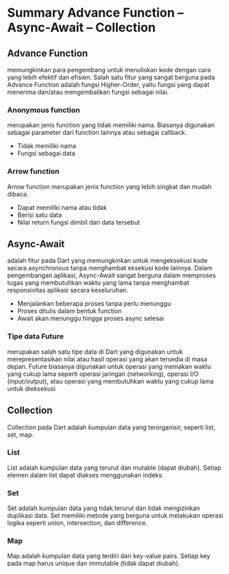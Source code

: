# Summary Advance Function – Async-Await – Collection

## Advance Function

memungkinkan para pengembang untuk menuliskan kode dengan cara yang lebih efektif dan efisien. Salah satu fitur yang sangat berguna pada Advance Function adalah fungsi Higher-Order, yaitu fungsi yang dapat menerima dan/atau mengembalikan fungsi sebagai nilai.

### Anonymous function

merupakan jenis function yang tidak memiliki nama. Biasanya digunakan sebagai parameter dari function lainnya atau sebagai callback.

* Tidak memiliki nama
* Fungsi sebagai data

### Arrow function

Arrow function merupakan jenis function yang lebih singkat dan mudah dibaca.

* Dapat memiliki nama atau tidak
* Berisi satu data
* Nilai return fungsi dimbil dari data tersebut

## Async-Await

adalah fitur pada Dart yang memungkinkan untuk mengeksekusi kode secara asynchronous tanpa menghambat eksekusi kode lainnya. Dalam pengembangan aplikasi, Async-Await sangat berguna dalam memproses tugas yang membutuhkan waktu yang lama tanpa menghambat responsivitas aplikasi secara keseluruhan.

* Menjalankan beberapa proses tanpa perlu menunggu
* Proses ditulis dalam bentuk function
* Await akan menunggu hingga proses async selesai

### Tipe data Future

merupakan salah satu tipe data di Dart yang digunakan untuk merepresentasikan nilai atau hasil operasi yang akan tersedia di masa depan. Future biasanya digunakan untuk operasi yang memakan waktu yang cukup lama seperti operasi jaringan (networking), operasi I/O (input/output), atau operasi yang membutuhkan waktu yang cukup lama untuk dieksekusi

## Collection

Collection pada Dart adalah kumpulan data yang terorganisir, seperti list, set, map.

### List

List adalah kumpulan data yang terurut dan mutable (dapat diubah). Setiap elemen dalam list dapat diakses menggunakan indeks.

### Set

Set adalah kumpulan data yang tidak terurut dan tidak mengizinkan duplikasi data. Set memiliki metode yang berguna untuk melakukan operasi logika seperti union, intersection, dan difference.

### Map

Map adalah kumpulan data yang terdiri dari key-value pairs. Setiap key pada map harus unique dan immutable (tidak dapat diubah).
  